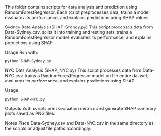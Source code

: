 This folder contains scripts for data analysis and prediction using RandomForestRegressor. Each script preprocesses data, trains a model, evaluates its performance, and explains predictions using SHAP values.



Sydney Data Analysis (SHAP-Sydney.py)
This script processes data from Data-Sydney.csv, splits it into training and testing sets, trains a RandomForestRegressor model, evaluates its performance, and explains predictions using SHAP.

Usage
Run with:

```
python SHAP-Sydney.py
```

NYC Data Analysis (SHAP_NYC.py)
This script processes data from Data-NYC.csv, trains a RandomForestRegressor model on the entire dataset, evaluates its performance, and explains predictions using SHAP.

Usage

```
python SHAP-NYC.py
```
Outputs
Both scripts print evaluation metrics and generate SHAP summary plots saved as PNG files.

Notes
Place Data-Sydney.csv and Data-NYC.csv in the same directory as the scripts or adjust file paths accordingly.
